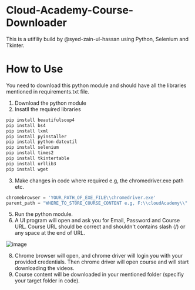 # Cloud-Academy-Course-Downloader

This is a utifiliy build by @syed-zain-ul-hassan using Python, Selenium and Tkinter. 

# How to Use
You need to download this python module and should have all the libraries mentioned in requirements.txt file.

1. Download the python module
2. Insatll the required libraries

```python
pip install beautifulsoup4
pip install bs4
pip install lxml
pip install pyinstaller
pip install python-dateutil
pip install selenium
pip install times2
pip install tkintertable
pip install urllib3
pip install wget
```
3. Make changes in code where required e.g, the chromedriver.exe path etc.
```python
chromebrowser = 'YOUR_PATH_OF_EXE_FILE\\chromedriver.exe'
parent_path = "WHERE_TO_STORE_COURSE_CONTENT e.g, F:\\cloudAcademy\\"
```
5. Run the python module.
6. A UI program will open and ask you for Email, Password and Course URL. Course URL should be correct and shouldn't contains slash (/) or any space at the end of URL.

![image](https://user-images.githubusercontent.com/37849034/112725861-223a7c00-8f3c-11eb-953d-2eec61c0a809.png)

8. Chrome browser will open, and chrome driver will login you with your provided credentials. Then chrome driver will open course and will start downloading the videos.
9. Course content will be downloaded in your mentioned folder (specifiy your target folder in code).




